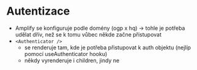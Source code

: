 # Autentizace
- Amplify se konfiguruje podle domény (ogp x hq) -> tohle je potřeba udělat dřív, než se k tomu vůbec někde začne přistupovat
- `<Authenticator />` 
	- se renderuje tam, kde je potřeba přistupovat k auth objektu (nejlíp pomocí useAuthenticator hooku)
	- někdy vyrenderuje i children, jindy ne